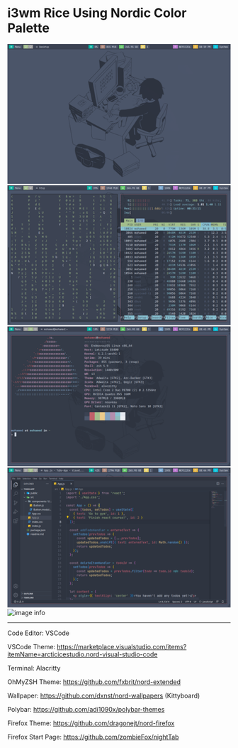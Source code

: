 # i3wm Rice Using Nordic Color Palette

![image info](https://github.com/mohamed-official/i3-nordic-dotfiles/blob/main/screenshots/screenshot1.png)
![image info](https://github.com/mohamed-official/i3-nordic-dotfiles/blob/main/screenshots/screenshot4.png)
![image info](https://github.com/mohamed-official/i3-nordic-dotfiles/blob/main/screenshots/screenshot3.png)
![image info](https://github.com/mohamed-official/i3-nordic-dotfiles/blob/main/screenshots/screenshot2.png)
![image info](https://github.com/mohamed-official/i3-nordic-dotfiles/blob/main/screenshots/screenshot-firefox.png.png)

---

Code Editor: VSCode

VSCode Theme: https://marketplace.visualstudio.com/items?itemName=arcticicestudio.nord-visual-studio-code

Terminal: Alacritty

OhMyZSH Theme: https://github.com/fxbrit/nord-extended

Wallpaper: https://github.com/dxnst/nord-wallpapers (Kittyboard)

Polybar: https://github.com/adi1090x/polybar-themes

Firefox Theme: https://github.com/dragonejt/nord-firefox

Firefox Start Page: https://github.com/zombieFox/nightTab

